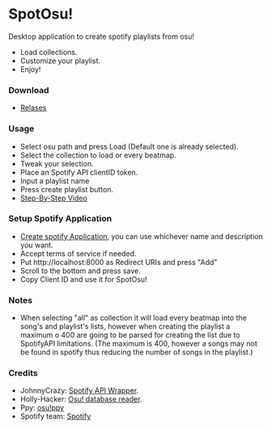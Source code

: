 # SpotOsu!
Desktop application to create spotify playlists from osu!
  - Load collections.
  - Customize your playlist.
  - Enjoy!
### Download
   - [Relases](https://github.com/ByBordex/SpotOsu/releases)
  
### Usage 
  - Select osu path and press Load (Default one is already selected).
  - Select the collection to load or every beatmap.
  - Tweak your selection.
  - Place an Spotify API clientID token.
  - Input a playlist name
  - Press create playlist button.
  - [Step-By-Step Video](https://www.youtube.com/edit?o=U&feature=vm&video_id=omc558isym4)
### Setup Spotify Application

- [Create spotify Application](https://developer.spotify.com/my-applications/#!/applications/create), you can use whichever name and description you want.
- Accept terms of service if needed.
- Put http://localhost:8000 as Redirect URIs and press "Add"
- Scroll to the bottom and press save.
- Copy Client ID and use it for SpotOsu!
### Notes
- When selecting "all" as collection it will load every beatmap into the song's and playlist's lists, however when creating the playlist a maximum o 400 are going to be parsed for creating the list due to SpotifyAPI limitations. (The maximum is 400, however a songs may not be found in spotify thus reducing the number of songs in the playlist.)
### Credits 

- JohnnyCrazy: [Spotify API Wrapper](https://github.com/JohnnyCrazy/SpotifyAPI-NET).
- Holly-Hacker: [Osu! database reader](https://github.com/HoLLy-HaCKeR/osu-database-reader).
- Ppy: [osu!](https://osu.ppy.sh/)[ppy](https://ppy.sh/)
- Spotify team: [Spotify](https://www.spotify.com)
